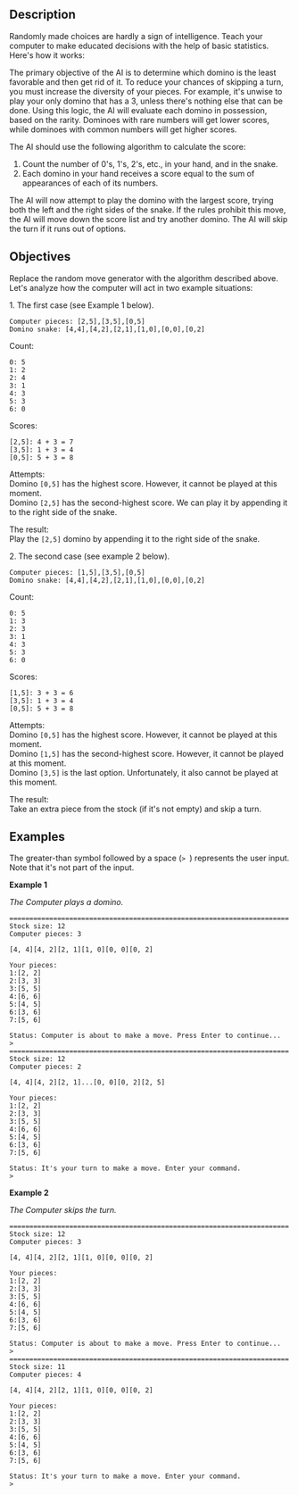 <h2>Description</h2>

<p>Randomly made choices are hardly a sign of intelligence. Teach your computer to make educated decisions with the help of basic statistics. Here's how it works:</p>

<p>The primary objective of the AI is to determine which domino is the least favorable and then get rid of it. To reduce your chances of skipping a turn, you must increase the diversity of your pieces. For example, it's unwise to play your only domino that has a 3, unless there's nothing else that can be done. Using this logic, the AI will evaluate each domino in possession, based on the rarity. Dominoes with rare numbers will get lower scores, while dominoes with common numbers will get higher scores.</p>

<p>The AI should use the following algorithm to calculate the score:</p>

<ol>
	<li>Count the number of 0's, 1's, 2's, etc., in your hand, and in the snake.</li>
	<li>Each domino in your hand receives a score equal to the sum of appearances of each of its numbers.</li>
</ol>

<p>The AI will now attempt to play the domino with the largest score, trying both the left and the right sides of the snake. If the rules prohibit this move, the AI will move down the score list and try another domino. The AI will skip the turn if it runs out of options.</p>

<h2>Objectives</h2>

<p>Replace the random move generator with the algorithm described above. Let's analyze how the computer will act in two example situations:</p>

<p>1. The first case<strong> </strong>(see Example 1 below).</p>

<pre><code class="language-no-highlight">Computer pieces: [2,5],[3,5],[0,5]
Domino snake: [4,4],[4,2],[2,1],[1,0],[0,0],[0,2]</code></pre>

<p>Count:</p>

<pre><code class="java">0: 5
1: 2
2: 4
3: 1
4: 3
5: 3
6: 0</code></pre>

<p>Scores:</p>

<pre><code class="language-no-highlight">[2,5]: 4 + 3 = 7
[3,5]: 1 + 3 = 4
[0,5]: 5 + 3 = 8
</code></pre>

<p>Attempts:<br>
Domino <code class="java">[0,5]</code> has the highest score. However, it cannot be played at this moment.<br>
Domino <code class="java">[2,5]</code> has the second-highest score. We can play it by appending it to the right side of the snake.</p>

<p>The result:<br>
Play the <code class="java">[2,5]</code> domino by appending it to the right side of the snake.</p>

<p>2.<strong> </strong>The second case (see example 2 below).</p>

<pre><code class="language-no-highlight">Computer pieces: [1,5],[3,5],[0,5]
Domino snake: [4,4],[4,2],[2,1],[1,0],[0,0],[0,2]</code></pre>

<p>Count:</p>

<pre><code class="java">0: 5
1: 3
2: 3
3: 1
4: 3
5: 3
6: 0</code></pre>

<p>Scores:</p>

<pre><code class="language-no-highlight">[1,5]: 3 + 3 = 6
[3,5]: 1 + 3 = 4
[0,5]: 5 + 3 = 8
</code></pre>

<p>Attempts:<br>
Domino <code class="java">[0,5]</code> has the highest score. However, it cannot be played at this moment.<br>
Domino <code class="java">[1,5]</code> has the second-highest score. However, it cannot be played at this moment.<br>
Domino <code class="java">[3,5]</code> is the last option. Unfortunately, it also cannot be played at this moment.</p>

<p>The result:<br>
Take an extra piece from the stock (if it's not empty) and skip a turn.</p>

<h2>Examples</h2>

<p>The greater-than symbol followed by a space (<code class="java">&gt; </code>) represents the user input. Note that it's not part of the input.</p>

<p><strong>Example 1</strong></p>

<p><em>The Computer plays a domino.</em></p>

<pre><code class="language-no-highlight">======================================================================
Stock size: 12
Computer pieces: 3

[4, 4][4, 2][2, 1][1, 0][0, 0][0, 2]

Your pieces:
1:[2, 2]
2:[3, 3]
3:[5, 5]
4:[6, 6]
5:[4, 5]
6:[3, 6]
7:[5, 6]

Status: Computer is about to make a move. Press Enter to continue...
&gt;
======================================================================
Stock size: 12
Computer pieces: 2

[4, 4][4, 2][2, 1]...[0, 0][0, 2][2, 5]

Your pieces:
1:[2, 2]
2:[3, 3]
3:[5, 5]
4:[6, 6]
5:[4, 5]
6:[3, 6]
7:[5, 6]

Status: It's your turn to make a move. Enter your command.
&gt;</code></pre>

<p><strong>Example 2</strong></p>

<p><em>The</em><strong> </strong><em>Computer skips the turn.</em></p>

<pre><code class="language-no-highlight">======================================================================
Stock size: 12
Computer pieces: 3

[4, 4][4, 2][2, 1][1, 0][0, 0][0, 2]

Your pieces:
1:[2, 2]
2:[3, 3]
3:[5, 5]
4:[6, 6]
5:[4, 5]
6:[3, 6]
7:[5, 6]

Status: Computer is about to make a move. Press Enter to continue...
&gt;
======================================================================
Stock size: 11
Computer pieces: 4

[4, 4][4, 2][2, 1][1, 0][0, 0][0, 2]

Your pieces:
1:[2, 2]
2:[3, 3]
3:[5, 5]
4:[6, 6]
5:[4, 5]
6:[3, 6]
7:[5, 6]

Status: It's your turn to make a move. Enter your command.
&gt;</code></pre>
